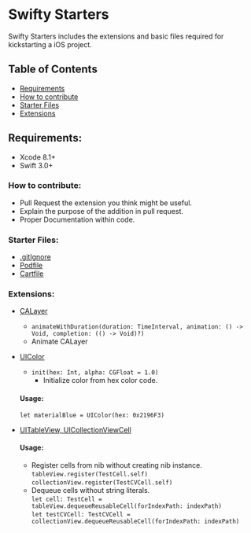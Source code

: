 # Swifty Starters
Swifty Starters includes the extensions and basic files required for kickstarting a iOS project.

## Table of Contents
- [Requirements](#requirements)
- [How to contribute](#how-to-contribute)
- [Starter Files](#starter_files)
- [Extensions](#extensions)

## Requirements:
- Xcode 8.1+
- Swift 3.0+

### How to contribute:
- Pull Request the extension you think might be useful.
- Explain the purpose of the addition in pull request.
- Proper Documentation within code.

### Starter Files:
- [.gitIgnore](./StarterFiles/.gitIgnore)
- [Podfile](./StarterFiles/Podfile)
- [Cartfile](./StarterFiles/Cartfile)

### Extensions:
- [CALayer](./Extensions/CALayer+Extension.swift)
  - `animateWithDuration(duration: TimeInterval, animation: () -> Void, completion: (() -> Void)?)`
  - Animate CALayer

- [UIColor](./Extensions/UIColor+Extension.swift)
  - `init(hex: Int, alpha: CGFloat = 1.0)`
	- Initialize color from hex color code.  
  #### Usage:
	`let materialBlue = UIColor(hex: 0x2196F3)`

- [UITableView, UICollectionViewCell](./Extensions/UIView+Extension.swift)
	#### Usage:
	- Register cells from nib without creating nib instance.  
	`tableView.register(TestCell.self)`
	`collectionView.register(TestCVCell.self)`
	- Dequeue cells without string literals.  
	`let cell: TestCell = tableView.dequeueReusableCell(forIndexPath: indexPath)`  
	`let testCVCell: TestCVCell = collectionView.dequeueReusableCell(forIndexPath: indexPath)`  
